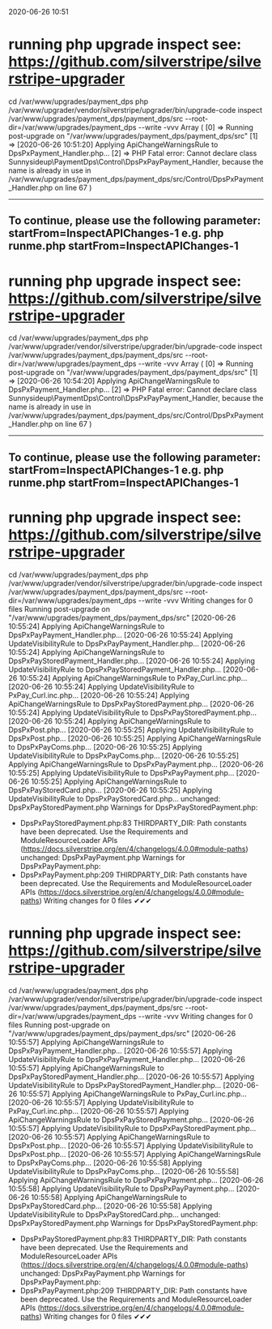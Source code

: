 2020-06-26 10:51

# running php upgrade inspect see: https://github.com/silverstripe/silverstripe-upgrader
cd /var/www/upgrades/payment_dps
php /var/www/upgrader/vendor/silverstripe/upgrader/bin/upgrade-code inspect /var/www/upgrades/payment_dps/payment_dps/src  --root-dir=/var/www/upgrades/payment_dps --write -vvv
Array
(
    [0] => Running post-upgrade on "/var/www/upgrades/payment_dps/payment_dps/src"
    [1] => [2020-06-26 10:51:20] Applying ApiChangeWarningsRule to DpsPxPayment_Handler.php...
    [2] => PHP Fatal error:  Cannot declare class Sunnysideup\PaymentDps\Control\DpsPxPayPayment_Handler, because the name is already in use in /var/www/upgrades/payment_dps/payment_dps/src/Control/DpsPxPayment_Handler.php on line 67
)


------------------------------------------------------------------------
To continue, please use the following parameter: startFrom=InspectAPIChanges-1
e.g. php runme.php startFrom=InspectAPIChanges-1
------------------------------------------------------------------------
            
# running php upgrade inspect see: https://github.com/silverstripe/silverstripe-upgrader
cd /var/www/upgrades/payment_dps
php /var/www/upgrader/vendor/silverstripe/upgrader/bin/upgrade-code inspect /var/www/upgrades/payment_dps/payment_dps/src  --root-dir=/var/www/upgrades/payment_dps --write -vvv
Array
(
    [0] => Running post-upgrade on "/var/www/upgrades/payment_dps/payment_dps/src"
    [1] => [2020-06-26 10:54:20] Applying ApiChangeWarningsRule to DpsPxPayment_Handler.php...
    [2] => PHP Fatal error:  Cannot declare class Sunnysideup\PaymentDps\Control\DpsPxPayPayment_Handler, because the name is already in use in /var/www/upgrades/payment_dps/payment_dps/src/Control/DpsPxPayment_Handler.php on line 67
)


------------------------------------------------------------------------
To continue, please use the following parameter: startFrom=InspectAPIChanges-1
e.g. php runme.php startFrom=InspectAPIChanges-1
------------------------------------------------------------------------
            
# running php upgrade inspect see: https://github.com/silverstripe/silverstripe-upgrader
cd /var/www/upgrades/payment_dps
php /var/www/upgrader/vendor/silverstripe/upgrader/bin/upgrade-code inspect /var/www/upgrades/payment_dps/payment_dps/src  --root-dir=/var/www/upgrades/payment_dps --write -vvv
Writing changes for 0 files
Running post-upgrade on "/var/www/upgrades/payment_dps/payment_dps/src"
[2020-06-26 10:55:24] Applying ApiChangeWarningsRule to DpsPxPayPayment_Handler.php...
[2020-06-26 10:55:24] Applying UpdateVisibilityRule to DpsPxPayPayment_Handler.php...
[2020-06-26 10:55:24] Applying ApiChangeWarningsRule to DpsPxPayStoredPayment_Handler.php...
[2020-06-26 10:55:24] Applying UpdateVisibilityRule to DpsPxPayStoredPayment_Handler.php...
[2020-06-26 10:55:24] Applying ApiChangeWarningsRule to PxPay_Curl.inc.php...
[2020-06-26 10:55:24] Applying UpdateVisibilityRule to PxPay_Curl.inc.php...
[2020-06-26 10:55:24] Applying ApiChangeWarningsRule to DpsPxPayStoredPayment.php...
[2020-06-26 10:55:24] Applying UpdateVisibilityRule to DpsPxPayStoredPayment.php...
[2020-06-26 10:55:24] Applying ApiChangeWarningsRule to DpsPxPost.php...
[2020-06-26 10:55:25] Applying UpdateVisibilityRule to DpsPxPost.php...
[2020-06-26 10:55:25] Applying ApiChangeWarningsRule to DpsPxPayComs.php...
[2020-06-26 10:55:25] Applying UpdateVisibilityRule to DpsPxPayComs.php...
[2020-06-26 10:55:25] Applying ApiChangeWarningsRule to DpsPxPayPayment.php...
[2020-06-26 10:55:25] Applying UpdateVisibilityRule to DpsPxPayPayment.php...
[2020-06-26 10:55:25] Applying ApiChangeWarningsRule to DpsPxPayStoredCard.php...
[2020-06-26 10:55:25] Applying UpdateVisibilityRule to DpsPxPayStoredCard.php...
unchanged:	DpsPxPayStoredPayment.php
Warnings for DpsPxPayStoredPayment.php:
 - DpsPxPayStoredPayment.php:83 THIRDPARTY_DIR: Path constants have been deprecated. Use the Requirements and ModuleResourceLoader APIs (https://docs.silverstripe.org/en/4/changelogs/4.0.0#module-paths)
unchanged:	DpsPxPayPayment.php
Warnings for DpsPxPayPayment.php:
 - DpsPxPayPayment.php:209 THIRDPARTY_DIR: Path constants have been deprecated. Use the Requirements and ModuleResourceLoader APIs (https://docs.silverstripe.org/en/4/changelogs/4.0.0#module-paths)
Writing changes for 0 files
✔✔✔
# running php upgrade inspect see: https://github.com/silverstripe/silverstripe-upgrader
cd /var/www/upgrades/payment_dps
php /var/www/upgrader/vendor/silverstripe/upgrader/bin/upgrade-code inspect /var/www/upgrades/payment_dps/payment_dps/src  --root-dir=/var/www/upgrades/payment_dps --write -vvv
Writing changes for 0 files
Running post-upgrade on "/var/www/upgrades/payment_dps/payment_dps/src"
[2020-06-26 10:55:57] Applying ApiChangeWarningsRule to DpsPxPayPayment_Handler.php...
[2020-06-26 10:55:57] Applying UpdateVisibilityRule to DpsPxPayPayment_Handler.php...
[2020-06-26 10:55:57] Applying ApiChangeWarningsRule to DpsPxPayStoredPayment_Handler.php...
[2020-06-26 10:55:57] Applying UpdateVisibilityRule to DpsPxPayStoredPayment_Handler.php...
[2020-06-26 10:55:57] Applying ApiChangeWarningsRule to PxPay_Curl.inc.php...
[2020-06-26 10:55:57] Applying UpdateVisibilityRule to PxPay_Curl.inc.php...
[2020-06-26 10:55:57] Applying ApiChangeWarningsRule to DpsPxPayStoredPayment.php...
[2020-06-26 10:55:57] Applying UpdateVisibilityRule to DpsPxPayStoredPayment.php...
[2020-06-26 10:55:57] Applying ApiChangeWarningsRule to DpsPxPost.php...
[2020-06-26 10:55:57] Applying UpdateVisibilityRule to DpsPxPost.php...
[2020-06-26 10:55:57] Applying ApiChangeWarningsRule to DpsPxPayComs.php...
[2020-06-26 10:55:58] Applying UpdateVisibilityRule to DpsPxPayComs.php...
[2020-06-26 10:55:58] Applying ApiChangeWarningsRule to DpsPxPayPayment.php...
[2020-06-26 10:55:58] Applying UpdateVisibilityRule to DpsPxPayPayment.php...
[2020-06-26 10:55:58] Applying ApiChangeWarningsRule to DpsPxPayStoredCard.php...
[2020-06-26 10:55:58] Applying UpdateVisibilityRule to DpsPxPayStoredCard.php...
unchanged:	DpsPxPayStoredPayment.php
Warnings for DpsPxPayStoredPayment.php:
 - DpsPxPayStoredPayment.php:83 THIRDPARTY_DIR: Path constants have been deprecated. Use the Requirements and ModuleResourceLoader APIs (https://docs.silverstripe.org/en/4/changelogs/4.0.0#module-paths)
unchanged:	DpsPxPayPayment.php
Warnings for DpsPxPayPayment.php:
 - DpsPxPayPayment.php:209 THIRDPARTY_DIR: Path constants have been deprecated. Use the Requirements and ModuleResourceLoader APIs (https://docs.silverstripe.org/en/4/changelogs/4.0.0#module-paths)
Writing changes for 0 files
✔✔✔